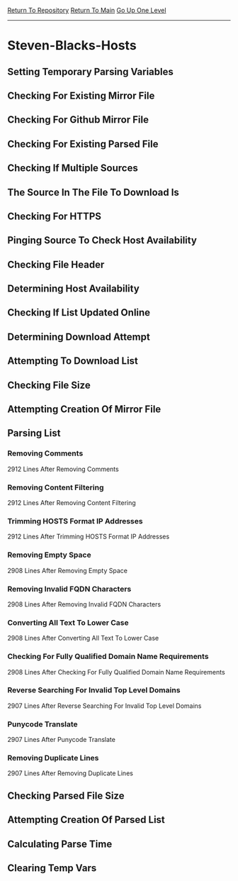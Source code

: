 [Return To Repository](https://github.com/deathbybandaid/piholeparser/)
[Return To Main](https://github.com/deathbybandaid/piholeparser/blob/master/RecentRunLogs/Mainlog.md)
[Go Up One Level](https://github.com/deathbybandaid/piholeparser/blob/master/RecentRunLogs/TopLevelScripts/30-Processing-External-Blacklists.md)
____________________________________
# Steven-Blacks-Hosts
## Setting Temporary Parsing Variables
## Checking For Existing Mirror File
## Checking For Github Mirror File
## Checking For Existing Parsed File
## Checking If Multiple Sources
## The Source In The File To Download Is
## Checking For HTTPS
## Pinging Source To Check Host Availability
## Checking File Header
## Determining Host Availability
## Checking If List Updated Online
## Determining Download Attempt
## Attempting To Download List
## Checking File Size
## Attempting Creation Of Mirror File
## Parsing List
### Removing Comments
2912 Lines After Removing Comments
### Removing Content Filtering
2912 Lines After Removing Content Filtering
### Trimming HOSTS Format IP Addresses
2912 Lines After Trimming HOSTS Format IP Addresses
### Removing Empty Space
2908 Lines After Removing Empty Space
### Removing Invalid FQDN Characters
2908 Lines After Removing Invalid FQDN Characters
### Converting All Text To Lower Case
2908 Lines After Converting All Text To Lower Case
### Checking For Fully Qualified Domain Name Requirements
2908 Lines After Checking For Fully Qualified Domain Name Requirements
### Reverse Searching For Invalid Top Level Domains
2907 Lines After Reverse Searching For Invalid Top Level Domains
### Punycode Translate
2907 Lines After Punycode Translate
### Removing Duplicate Lines
2907 Lines After Removing Duplicate Lines
## Checking Parsed File Size
## Attempting Creation Of Parsed List
## Calculating Parse Time
## Clearing Temp Vars
